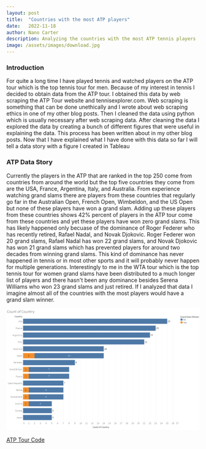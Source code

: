 ```yaml
---
layout: post
title:  "Countries with the most ATP players"
date:   2022-11-18
author: Nano Carter
description: Analyzing the countries with the most ATP tennis players
image: /assets/images/download.jpg
---
```


### Introduction

For quite a long time I have played tennis and watched players on the ATP tour which is the top tennis tour for men. Because of my interest in tennis I decided to obtain data from the ATP tour. I obtained this data by web scraping the ATP Tour website and tennisexplorer.com. Web scraping is something that can be done unethically and I wrote about web scraping ethics in one of my other blog posts. Then I cleaned the data using python which is usually necessary after web scraping data. After cleaning the data I explored the data by creating a bunch of different figures that were useful in explaining the data. This process has been written about in my other blog posts. Now that I have explained what I have done with this data so far I will tell a data story with a figure I created in Tableau

### ATP Data Story

Currently the players in the ATP that are ranked in the top 250 come from countries from around the world but the top five countries they come from are the USA, France, Argentina, Italy, and Australia. From experience watching grand slams there are players from these countries that regularly go far in the Australian Open, French Open, Wimbeldon, and the US Open but none of these players have won a grand slam. Adding up these players from these countries shows 42% percent of players in the ATP tour come from these countries and yet these players have won zero grand slams. This has likely happened only becuase of the dominance of Roger Federer who has recently retired, Rafael Nadal, and Novak Djokovic. Roger Federer won 20 grand slams, Rafael Nadal has won 22 grand slams, and Novak Djokovic has won 21 grand slams which has prevented players for around two decades from winning grand slams. This kind of dominance has never happened in tennis or in most other sports and it will probably never happen for multiple generations. Interestingly to me in the WTA tour which is the top tennis tour for women grand slams have been distributed to a much longer list of players and there hasn't been any dominance besides Serena Williams who won 23 grand slams and just retired. If I analyzed that data I imagine almost all of the countries with the most players would have a grand slam winner.

![Figure](https://raw.githubusercontent.com/152151/stat386-projects/main/assets/images/count_of_country.png)

<a href="https://github.com/152151/Tennis_Project"> ATP Tour Code </a>
